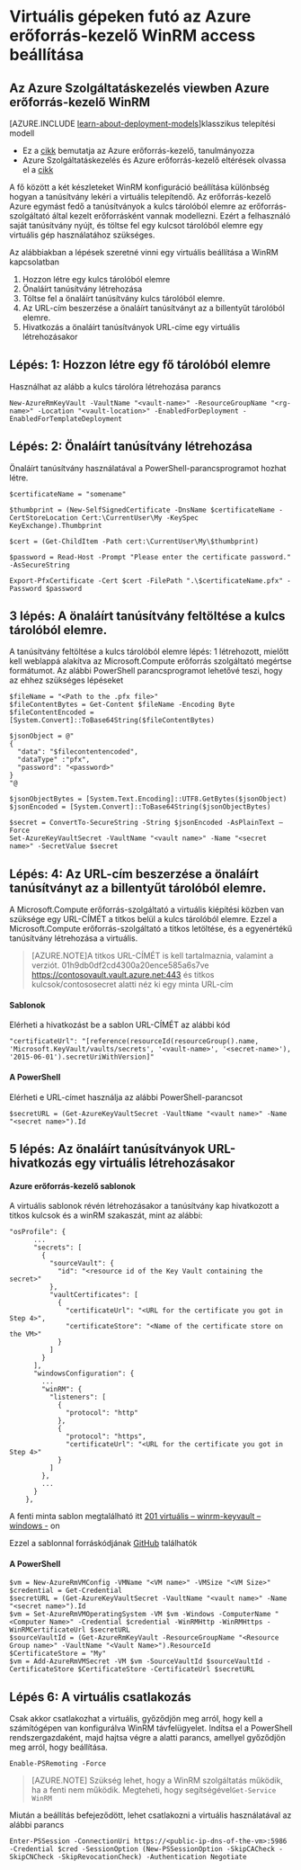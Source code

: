 <properties
    pageTitle="Virtuális gépeken futó az Azure erőforrás-kezelő WinRM access beállítása |} Microsoft Azure"
    description="Az erőforrás-kezelő Azure virtuális gépen való használatra WinRM access beállítása"
    services="virtual-machines-windows"
    documentationCenter=""
    authors="singhkays"
    manager="timlt"
    editor=""
    tags="azure-resource-manager"/>

<tags
    ms.service="virtual-machines-windows"
    ms.workload="infrastructure-services"
    ms.tgt_pltfrm="vm-windows"
    ms.devlang="na"
    ms.topic="article"
    ms.date="06/16/2016"
    ms.author="singhkay"/>

# <a name="setting-up-winrm-access-for-virtual-machines-in-azure-resource-manager"></a>Virtuális gépeken futó az Azure erőforrás-kezelő WinRM access beállítása

## <a name="winrm-in-azure-service-management-vs-azure-resource-manager"></a>Az Azure Szolgáltatáskezelés viewben Azure erőforrás-kezelő WinRM

[AZURE.INCLUDE [learn-about-deployment-models](../../includes/learn-about-deployment-models-rm-include.md)]klasszikus telepítési modell

* Ez a [cikk](../azure-resource-manager/resource-group-overview.md) bemutatja az Azure erőforrás-kezelő, tanulmányozza
* Azure Szolgáltatáskezelés és Azure erőforrás-kezelő eltérések olvassa el a [cikk](../resource-manager-deployment-model.md)

A fő között a két készleteket WinRM konfiguráció beállítása különbség hogyan a tanúsítvány lekéri a virtuális telepítendő. Az erőforrás-kezelő Azure egymást fedő a tanúsítványok a kulcs tárolóból elemre az erőforrás-szolgáltató által kezelt erőforrásként vannak modellezni. Ezért a felhasználó saját tanúsítvány nyújt, és töltse fel egy kulcsot tárolóból elemre egy virtuális gép használatához szükséges.

Az alábbiakban a lépések szeretné vinni egy virtuális beállítása a WinRM kapcsolatban

1. Hozzon létre egy kulcs tárolóból elemre
2. Önaláírt tanúsítvány létrehozása
3. Töltse fel a önaláírt tanúsítvány kulcs tárolóból elemre.
4. Az URL-cím beszerzése a önaláírt tanúsítványt az a billentyűt tárolóból elemre.
5. Hivatkozás a önaláírt tanúsítványok URL-címe egy virtuális létrehozásakor

## <a name="step-1-create-a-key-vault"></a>Lépés: 1: Hozzon létre egy fő tárolóból elemre

Használhat az alább a kulcs tárolóra létrehozása parancs

```
New-AzureRmKeyVault -VaultName "<vault-name>" -ResourceGroupName "<rg-name>" -Location "<vault-location>" -EnabledForDeployment -EnabledForTemplateDeployment
```

## <a name="step-2-create-a-self-signed-certificate"></a>Lépés: 2: Önaláírt tanúsítvány létrehozása
Önaláírt tanúsítvány használatával a PowerShell-parancsprogramot hozhat létre.

```
$certificateName = "somename"

$thumbprint = (New-SelfSignedCertificate -DnsName $certificateName -CertStoreLocation Cert:\CurrentUser\My -KeySpec KeyExchange).Thumbprint

$cert = (Get-ChildItem -Path cert:\CurrentUser\My\$thumbprint)

$password = Read-Host -Prompt "Please enter the certificate password." -AsSecureString

Export-PfxCertificate -Cert $cert -FilePath ".\$certificateName.pfx" -Password $password
```

## <a name="step-3-upload-your-self-signed-certificate-to-the-key-vault"></a>3 lépés: A önaláírt tanúsítvány feltöltése a kulcs tárolóból elemre.

A tanúsítvány feltöltése a kulcs tárolóból elemre lépés: 1 létrehozott, mielőtt kell weblappá alakítva az Microsoft.Compute erőforrás szolgáltató megértse formátumot. Az alábbi PowerShell parancsprogramot lehetővé teszi, hogy az ehhez szükséges lépéseket

```
$fileName = "<Path to the .pfx file>"
$fileContentBytes = Get-Content $fileName -Encoding Byte
$fileContentEncoded = [System.Convert]::ToBase64String($fileContentBytes)

$jsonObject = @"
{
  "data": "$filecontentencoded",
  "dataType" :"pfx",
  "password": "<password>"
}
"@

$jsonObjectBytes = [System.Text.Encoding]::UTF8.GetBytes($jsonObject)
$jsonEncoded = [System.Convert]::ToBase64String($jsonObjectBytes)

$secret = ConvertTo-SecureString -String $jsonEncoded -AsPlainText –Force
Set-AzureKeyVaultSecret -VaultName "<vault name>" -Name "<secret name>" -SecretValue $secret
```

## <a name="step-4-get-the-url-for-your-self-signed-certificate-in-the-key-vault"></a>Lépés: 4: Az URL-cím beszerzése a önaláírt tanúsítványt az a billentyűt tárolóból elemre.

A Microsoft.Compute erőforrás-szolgáltató a virtuális kiépítési közben van szüksége egy URL-CÍMÉT a titkos belül a kulcs tárolóból elemre. Ezzel a Microsoft.Compute erőforrás-szolgáltató a titkos letöltése, és a egyenértékű tanúsítvány létrehozása a virtuális.

>[AZURE.NOTE]A titkos URL-CÍMÉT is kell tartalmaznia, valamint a verziót. 01h9db0df2cd4300a20ence585a6s7ve https://contosovault.vault.azure.net:443 és titkos kulcsok/contososecret alatti néz ki egy minta URL-cím


#### <a name="templates"></a>Sablonok

Elérheti a hivatkozást be a sablon URL-CÍMÉT az alábbi kód

    "certificateUrl": "[reference(resourceId(resourceGroup().name, 'Microsoft.KeyVault/vaults/secrets', '<vault-name>', '<secret-name>'), '2015-06-01').secretUriWithVersion]"

#### <a name="powershell"></a>A PowerShell

Elérheti e URL-címet használja az alábbi PowerShell-parancsot

    $secretURL = (Get-AzureKeyVaultSecret -VaultName "<vault name>" -Name "<secret name>").Id

## <a name="step-5-reference-your-self-signed-certificates-url-while-creating-a-vm"></a>5 lépés: Az önaláírt tanúsítványok URL-hivatkozás egy virtuális létrehozásakor

#### <a name="azure-resource-manager-templates"></a>Azure erőforrás-kezelő sablonok

A virtuális sablonok révén létrehozásakor a tanúsítvány kap hivatkozott a titkos kulcsok és a winRM szakaszát, mint az alábbi:

    "osProfile": {
          ...
          "secrets": [
            {
              "sourceVault": {
                "id": "<resource id of the Key Vault containing the secret>"
              },
              "vaultCertificates": [
                {
                  "certificateUrl": "<URL for the certificate you got in Step 4>",
                  "certificateStore": "<Name of the certificate store on the VM>"
                }
              ]
            }
          ],
          "windowsConfiguration": {
            ...
            "winRM": {
              "listeners": [
                {
                  "protocol": "http"
                },
                {
                  "protocol": "https",
                  "certificateUrl": "<URL for the certificate you got in Step 4>"
                }
              ]
            },
            ...
          }
        },

A fenti minta sablon megtalálható itt [201 virtuális – winrm-keyvault – windows -](https://azure.microsoft.com/documentation/templates/201-vm-winrm-keyvault-windows) on

Ezzel a sablonnal forráskódjának [GitHub](https://github.com/Azure/azure-quickstart-templates/tree/master/201-vm-winrm-keyvault-windows) találhatók

#### <a name="powershell"></a>A PowerShell

    $vm = New-AzureRmVMConfig -VMName "<VM name>" -VMSize "<VM Size>"
    $credential = Get-Credential
    $secretURL = (Get-AzureKeyVaultSecret -VaultName "<vault name>" -Name "<secret name>").Id
    $vm = Set-AzureRmVMOperatingSystem -VM $vm -Windows -ComputerName "<Computer Name>" -Credential $credential -WinRMHttp -WinRMHttps -WinRMCertificateUrl $secretURL
    $sourceVaultId = (Get-AzureRmKeyVault -ResourceGroupName "<Resource Group name>" -VaultName "<Vault Name>").ResourceId
    $CertificateStore = "My"
    $vm = Add-AzureRmVMSecret -VM $vm -SourceVaultId $sourceVaultId -CertificateStore $CertificateStore -CertificateUrl $secretURL

## <a name="step-6-connecting-to-the-vm"></a>Lépés 6: A virtuális csatlakozás
Csak akkor csatlakozhat a virtuális, győződjön meg arról, hogy kell a számítógépen van konfigurálva WinRM távfelügyelet. Indítsa el a PowerShell rendszergazdaként, majd hajtsa végre a alatti parancs, amellyel győződjön meg arról, hogy beállítása.

    Enable-PSRemoting -Force

>[AZURE.NOTE] Szükség lehet, hogy a WinRM szolgáltatás működik, ha a fenti nem működik. Megteheti, hogy segítségével`Get-Service WinRM`

Miután a beállítás befejeződött, lehet csatlakozni a virtuális használatával az alábbi parancs

    Enter-PSSession -ConnectionUri https://<public-ip-dns-of-the-vm>:5986 -Credential $cred -SessionOption (New-PSSessionOption -SkipCACheck -SkipCNCheck -SkipRevocationCheck) -Authentication Negotiate